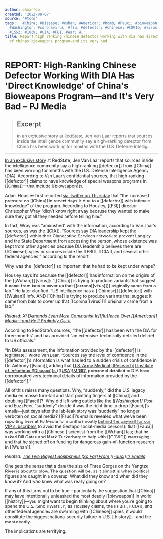 ```yaml
---
author: ohmanfoo
created: '2022-08-07'
source: '#todo'
tags: ' #China; #Disease; #Wuhan; #American; #bomb; #Fauci; #bioweapon; #USA; #history;
  #Washington; #coronavirus; #flu; #defector; #Chinese; #COVID; #virus; #Research;
  #1562; #1869; #CIA; #FBI; #War; #;'
title: Report high ranking chinese defector working with dia has direct knowledge
  of chinas bioweapons program—and its very bad
---
```


# REPORT: High-Ranking Chinese Defector Working With DIA Has 'Direct Knowledge' of China's Bioweapons Program—and It's Very Bad – PJ Media

> ## Excerpt
> In an exclusive story at RedState, Jen Van Laar reports that sources inside the intelligence community say a high-ranking defector from China has been working for months with the U.S. Defense Intellig...

---
[In an exclusive story](https://redstate.com/jenvanlaar/2021/06/04/exclusive-high-ranking-chinese-[[defector]]-has-direct-knowledge-of-several-chinese-special-weapons-programs-n391238) at RedState, Jen Van Laar reports that sources inside the intelligence community say a high-ranking [[defector]] from [[China]] has been working for months with the U.S. Defense Intelligence Agency (DIA). According to Van Laar’s confidential sources, that high-ranking [[defector]] claims to have knowledge of special weapons programs in [[China]]—that include [[bioweapon]]s.

Adam Housley first reported [via Twitter on Thursday](https://twitter.com/adamhousley/status/140067063[[1562]]076161?ref_src=twsrc%5Etfw%7Ctwcamp%5Etweetembed%7Ctwterm%5E140067063[[1562]]076161%7Ctwgr%5E%7Ctwcon%5Es1_&ref_url=https%3A%2F%2Fredstate.com%2Fjenvanlaar%2F2021%2F06%2F04%2Fexclusive-high-ranking-chinese-[[defector]]-has-direct-knowledge-of-several-chinese-special-weapons-programs-n391238) that “the increased pressure on [[China]] in recent days is due to a [[defector]] with intimate knowledge” of the program. According to Housley, [[FBI]] director Christopher Wray “didn’t know right away because they wanted to make sure they got all they needed before telling him.”

In fact, Wray was “ambushed” with the information, according to Van Laar’s sources, as was the [[CIA]]. “Sources say DIA leadership kept the [[defector]] within their Clandestine Services network to prevent Langley and the State Department from accessing the person, whose existence was kept from other agencies because DIA leadership believes there are [[Chinese]] spies or sources inside the [[FBI]], [[CIA]], and several other federal agencies,” according to the report.

Why was the [[defector]] so important that he had to be kept under wraps?

Housley says it’s because the [[defector]] has information on the origins of the [[Wuhan]] [[virus]]: “[[China]] is trying to produce variants that suggest it came from bats to cover up that [[corona[[virus]]]] originally came from a lab.” He later clarified: “US intelligence has a [[Chinese]] [[defector]] with [[Wuhan]] info. AND [[China]] is trying to produce variants that suggest it came from bats to cover up that [[corona[[virus]]]] originally came from a lab.”

_Related: [Xi Demands Even More Communist In[[flu]]ence Over [[American]] Media—and He’ll Probably Get It](https://pjmedia.com/vodkapundit/2021/06/04/whats-more-than-110-xi-wants-more-communist-in[[flu]]ence-over-american-media-n1452139 "Xi Demands Even More Communist In[[flu]]ence Over [[American]] Media—and He'll Probably Get It")_

According to RedState’s sources, “the [[defector]] has been with the DIA for three months” and has provided “an extensive, technically detailed debrief to US officials.”

“In DIA’s assessment, the information provided by the [[defector]] is legitimate,” wrote Van Laar. “Sources say the level of confidence in the [[defector]]’s information is what has led to a sudden crisis of confidence in Dr. Anthony [[Fauci]], adding that [U.S. Army Medical [[Research]] Institute of Infectious [[Disease]]s ([[USA]]MRIID)](https://www.usamriid.army.mil/) personnel detailed to DIA have corroborated very technical details of information provided by the [[defector]].” 

All of this raises many questions. Why, “suddenly,” did the U.S. legacy media en masse turn-tail and start pointing fingers at [[China]] and doubting [[Fauci]]?  Why did left-wing outlets like the _[[Washington]] Post_ and BuzzFeed “suddenly” decide it was the right time to drop [[Fauci]]’s emails—just days after the lab-leak story was “suddenly” no longer verboten on social media? [[Fauci]]’s emails revealed what we’ve been reporting here at PJ Media for months (mostly [behind the paywall for our VIP subscribers](https://pjmedia.com/subscribe) to avoid the Gestapo social-media censors): that [[Fauci]] was working with a [[Chinese]] scientist from the [[Wuhan]] lab; that he asked Bill Gates and Mark Zuckerberg to help with [[COVID]] messaging; and that he signed off on funding for dangerous gain-of-function research in [[Wuhan]].

_Related: [The Five Biggest Bombshells (So Far) From [[Fauci]]’s Emails](https://pjmedia.com/news-and-politics/matt-margolis/2021/06/03/the-five-biggest-[[bomb]]shells-so-far-from-faucis-emails-n145[[1869]] "The Five Biggest Bombshells (So Far) From [[Fauci]]'s Emails")_

One gets the sense that a dam the size of Three Gorges on the Yangtze River is about to blow. The question will be, as it almost is when political figures are caught in a coverup: What did they know and when did they know it? And _who_ knew what was really going on?

If any of this turns out to be true—particularly the suggestion that [[China]] may have intentionally unleashed the most deadly [[bioweapon]] in world [[history]]—you might want to begin thinking about where you’re going to spend the U.S.-Sino [[War]]. If, as Housley claims, the [[FBI]], [[CIA]], and other federal agencies are swarming with [[Chinese]] spies, it would constitute the biggest national security failure in U.S. [[history]]—and the most deadly.

The implications are terrifying.